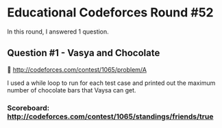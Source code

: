 # Educational Codeforces Round #52

In this round, I answered 1 question.

## Question #1 - Vasya and Chocolate 

:chocolate_bar: http://codeforces.com/contest/1065/problem/A

I used a while loop to run for each test case and printed out the maximum number of chocolate bars that Vaysa can get.

### Scoreboard: http://codeforces.com/contest/1065/standings/friends/true
